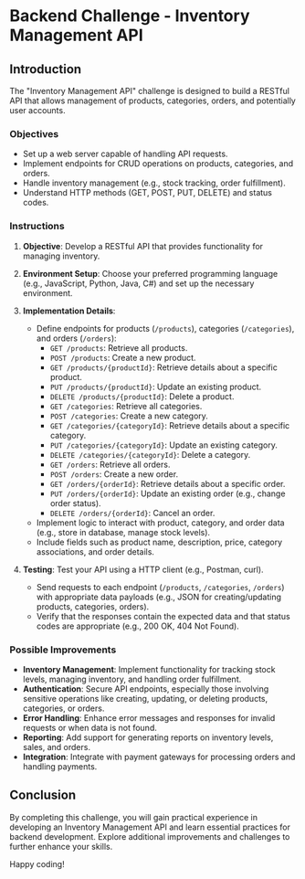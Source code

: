# Backend Challenge - Inventory Management API

## Introduction

The "Inventory Management API" challenge is designed to build a RESTful API that allows management of products, categories, orders, and potentially user accounts.

### Objectives

- Set up a web server capable of handling API requests.
- Implement endpoints for CRUD operations on products, categories, and orders.
- Handle inventory management (e.g., stock tracking, order fulfillment).
- Understand HTTP methods (GET, POST, PUT, DELETE) and status codes.

### Instructions

1. **Objective**: Develop a RESTful API that provides functionality for managing inventory.

2. **Environment Setup**: Choose your preferred programming language (e.g., JavaScript, Python, Java, C#) and set up the necessary environment.

3. **Implementation Details**: 
   - Define endpoints for products (`/products`), categories (`/categories`), and orders (`/orders`):
     - `GET /products`: Retrieve all products.
     - `POST /products`: Create a new product.
     - `GET /products/{productId}`: Retrieve details about a specific product.
     - `PUT /products/{productId}`: Update an existing product.
     - `DELETE /products/{productId}`: Delete a product.
     - `GET /categories`: Retrieve all categories.
     - `POST /categories`: Create a new category.
     - `GET /categories/{categoryId}`: Retrieve details about a specific category.
     - `PUT /categories/{categoryId}`: Update an existing category.
     - `DELETE /categories/{categoryId}`: Delete a category.
     - `GET /orders`: Retrieve all orders.
     - `POST /orders`: Create a new order.
     - `GET /orders/{orderId}`: Retrieve details about a specific order.
     - `PUT /orders/{orderId}`: Update an existing order (e.g., change order status).
     - `DELETE /orders/{orderId}`: Cancel an order.
   - Implement logic to interact with product, category, and order data (e.g., store in database, manage stock levels).
   - Include fields such as product name, description, price, category associations, and order details.

4. **Testing**: Test your API using a HTTP client (e.g., Postman, curl).
   - Send requests to each endpoint (`/products`, `/categories`, `/orders`) with appropriate data payloads (e.g., JSON for creating/updating products, categories, orders).
   - Verify that the responses contain the expected data and that status codes are appropriate (e.g., 200 OK, 404 Not Found).

### Possible Improvements

- **Inventory Management**: Implement functionality for tracking stock levels, managing inventory, and handling order fulfillment.
- **Authentication**: Secure API endpoints, especially those involving sensitive operations like creating, updating, or deleting products, categories, or orders.
- **Error Handling**: Enhance error messages and responses for invalid requests or when data is not found.
- **Reporting**: Add support for generating reports on inventory levels, sales, and orders.
- **Integration**: Integrate with payment gateways for processing orders and handling payments.

## Conclusion

By completing this challenge, you will gain practical experience in developing an Inventory Management API and learn essential practices for backend development. Explore additional improvements and challenges to further enhance your skills.

Happy coding!

